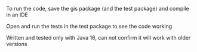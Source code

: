 To run the code, save the gis package (and the test package) and compile in an IDE

Open and run the tests in the test package to see the code working

Written and tested only with Java 16, can not confirm it will work with older versions
